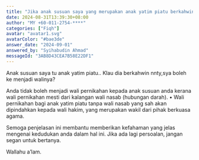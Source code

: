 ```yaml
---
title: "Jika anak susuan saya yang merupakan anak yatim piatu berkahwin kelak, adakah saya boleh menjadi wali nya?"
date: 2024-08-31T13:39:30+08:00
author: "MY +60-011-2754-****"
categories: ["Fiqh"]
avatar: "avatar1.svg"
avatarColor: "#bae3de"
answer_date: "2024-09-01"
answered_by: "Syihabudin Ahmad"
messageId: "3AB8D43CEA7B58E22DF1"
---
```


Anak susuan saya tu anak yatim piatu.. Klau dia berkahwin nnty,sya boleh ke menjadi walinya?

<!--more-->

Anda tidak boleh menjadi wali pernikahan kepada anak susuan anda kerana wali pernikahan mesti dari kalangan wali nasab (hubungan darah).
	•	Wali pernikahan bagi anak yatim piatu tanpa wali nasab yang sah akan dipindahkan kepada wali hakim, yang merupakan wakil dari pihak berkuasa agama.

Semoga penjelasan ini membantu memberikan kefahaman yang jelas mengenai kedudukan anda dalam hal ini. Jika ada lagi persoalan, jangan segan untuk bertanya.

Wallahu a’lam.
